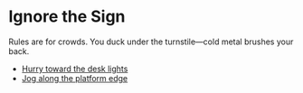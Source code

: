# Ignore the Sign
Rules are for crowds. You duck under the turnstile—cold metal brushes your back.

- [Hurry toward the desk lights](choice-c1-desk.md)
- [Jog along the platform edge](choice-a1-gates.md)
